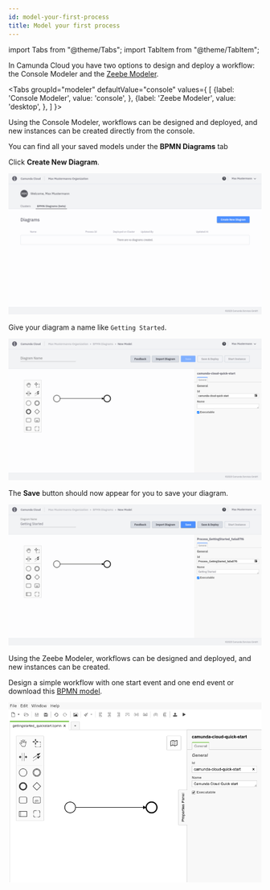 ```yaml
---
id: model-your-first-process
title: Model your first process
---
```


import Tabs from "@theme/Tabs";
import TabItem from "@theme/TabItem";

In Camunda Cloud you have two options to design and deploy a workflow: the Console Modeler and the [Zeebe Modeler](https://github.com/zeebe-io/zeebe-modeler/releases).
 

<Tabs groupId="modeler" defaultValue="console" values={
    [
        {label: 'Console Modeler', value: 'console', },
        {label: 'Zeebe Modeler', value: 'desktop', },
    ]
}>


<TabItem value='console'>

Using the Console Modeler, workflows can be designed and deployed, and new instances can be created directly from the console. 

You can find all your saved models under the **BPMN Diagrams** tab

Click **Create New Diagram**.

![console-modeler](./img/cloud-modeler.png)

Give your diagram a name like `Getting Started`.

![console-modeler-new-diagram](./img/cloud-modeler-new-diagram.png)

The **Save** button should now appear for you to save your diagram.

![console-modeler-new-diagram](./img/cloud-modeler-new-diagram-with-name.png)


</TabItem>


<TabItem value='desktop'>

Using the Zeebe Modeler, workflows can be designed and deployed, and new instances can be created.

Design a simple workflow with one start event and one end event or download this [BPMN model](./bpmn/gettingstarted_quickstart.bpmn).

![zeebe-modeler](./img/zeebe-modeler.png)
</TabItem>
</Tabs>

